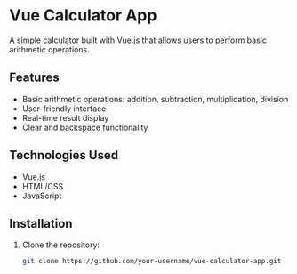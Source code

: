 # Vue Calculator App

A simple calculator built with Vue.js that allows users to perform basic arithmetic operations.

## Features

- Basic arithmetic operations: addition, subtraction, multiplication, division
- User-friendly interface
- Real-time result display
- Clear and backspace functionality

## Technologies Used

- Vue.js
- HTML/CSS
- JavaScript

## Installation

1. Clone the repository:
   ```bash
   git clone https://github.com/your-username/vue-calculator-app.git
